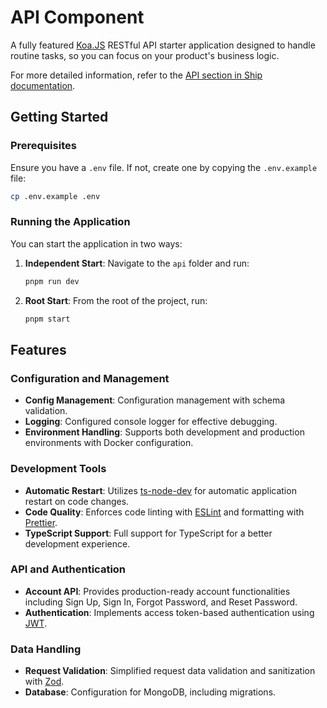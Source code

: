 # API Component

A fully featured [Koa.JS](https://koajs.com/) RESTful API starter application
designed to handle routine tasks, so you can focus on your product's business logic.

For more detailed information,
refer to the [API section in Ship documentation](https://ship.paralect.com/docs/api-reference/overview).

## Getting Started

### Prerequisites

Ensure you have a `.env` file. If not, create one by copying the `.env.example` file:

```sh
cp .env.example .env
```

### Running the Application

You can start the application in two ways:

1. **Independent Start**: Navigate to the `api` folder and run:
   ```sh
   pnpm run dev
   ```
2. **Root Start**: From the root of the project, run:
   ```sh
   pnpm start
   ```

## Features

### Configuration and Management

- **Config Management**: Configuration management with schema validation.
- **Logging**: Configured console logger for effective debugging.
- **Environment Handling**: Supports both development and production environments with Docker configuration.

### Development Tools

- **Automatic Restart**: Utilizes [ts-node-dev](https://github.com/wclr/ts-node-dev) for automatic application restart on code changes.
- **Code Quality**: Enforces code linting with [ESLint](https://eslint.org/) and formatting with [Prettier](https://prettier.io/).
- **TypeScript Support**: Full support for TypeScript for a better development experience.

### API and Authentication

- **Account API**: Provides production-ready account functionalities including Sign Up, Sign In, Forgot Password, and Reset Password.
- **Authentication**: Implements access token-based authentication using [JWT](https://jwt.io/).

### Data Handling

- **Request Validation**: Simplified request data validation and sanitization with [Zod](https://zod.dev/).
- **Database**: Configuration for MongoDB, including migrations.
